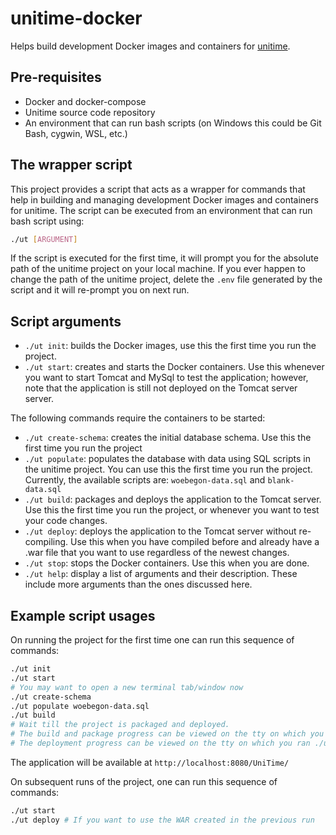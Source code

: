 # unitime-docker

Helps build development Docker images and containers for [unitime](https://github.com/unitime/unitime).

## Pre-requisites

-   Docker and docker-compose
-   Unitime source code repository
-   An environment that can run bash scripts (on Windows this could be Git Bash, cygwin, WSL, etc.)

## The wrapper script

This project provides a script that acts as a wrapper for commands that help in building and managing
development Docker images and containers for unitime.
The script can be executed from an environment that can run bash script using:

```bash
./ut [ARGUMENT]
```

If the script is executed for the first time, it will prompt you for the absolute path of the unitime project on your
local machine.
If you ever happen to change the path of the unitime project, delete the `.env` file generated by the script and it will
re-prompt you on next run.

## Script arguments

-   `./ut init`: builds the Docker images, use this the first time you run the project.
-   `./ut start`: creates and starts the Docker containers.
    Use this whenever you want to start Tomcat and MySql to test the application;
    however, note that the application is still not deployed on the Tomcat server
    server.

The following commands require the containers to be started:

-   `./ut create-schema`: creates the initial database schema. Use this the first time you run the project
-   `./ut populate`: populates the database with data using SQL scripts in the unitime project.
    You can use this the first time you run the project.
    Currently, the available scripts are: `woebegon-data.sql` and `blank-data.sql`
-   `./ut build`: packages and deploys the application to the Tomcat server.
    Use this the first time you run the project, or whenever you want to test your code changes.
-   `./ut deploy`: deploys the application to the Tomcat server without re-compiling.
    Use this when you have compiled before and already have a .war file that you want to use regardless of the newest
    changes.
-   `./ut stop`: stops the Docker containers. Use this when you are done.
-   `./ut help`: display a list of arguments and their description.
    These include more arguments than the ones discussed here.

## Example script usages

On running the project for the first time one can run this sequence of commands:

```bash
./ut init
./ut start
# You may want to open a new terminal tab/window now
./ut create-schema
./ut populate woebegon-data.sql
./ut build
# Wait till the project is packaged and deployed.
# The build and package progress can be viewed on the tty on which you ran ./ut build
# The deployment progress can be viewed on the tty on which you ran ./ut start
```

The application will be available at `http://localhost:8080/UniTime/`

On subsequent runs of the project, one can run this sequence of commands:

```bash
./ut start
./ut deploy # If you want to use the WAR created in the previous run
```
